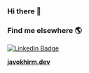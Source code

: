 ### Hi there 👋

### Find me elsewhere 🌎

[![Linkedin Badge](https://img.shields.io/badge/-LinkedIn-blue?style=flat-square&logo=Linkedin&logoColor=white&link=https://www.linkedin.com/in/javokhir-meliev-014a6b198/)](https://www.linkedin.com/in/javokhir-meliev-014a6b198/)


**[javokhirm.dev](https://www.javokhirm1.herokuapp.com/)**
